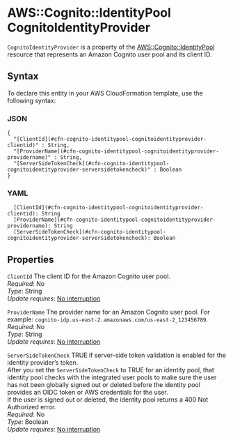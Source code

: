 # AWS::Cognito::IdentityPool CognitoIdentityProvider<a name="aws-properties-cognito-identitypool-cognitoidentityprovider"></a>

`CognitoIdentityProvider` is a property of the [AWS::Cognito::IdentityPool](https://docs.aws.amazon.com/AWSCloudFormation/latest/UserGuide/aws-resource-cognito-identitypool.html) resource that represents an Amazon Cognito user pool and its client ID\.

## Syntax<a name="aws-properties-cognito-identitypool-cognitoidentityprovider-syntax"></a>

To declare this entity in your AWS CloudFormation template, use the following syntax:

### JSON<a name="aws-properties-cognito-identitypool-cognitoidentityprovider-syntax.json"></a>

```
{
  "[ClientId](#cfn-cognito-identitypool-cognitoidentityprovider-clientid)" : String,
  "[ProviderName](#cfn-cognito-identitypool-cognitoidentityprovider-providername)" : String,
  "[ServerSideTokenCheck](#cfn-cognito-identitypool-cognitoidentityprovider-serversidetokencheck)" : Boolean
}
```

### YAML<a name="aws-properties-cognito-identitypool-cognitoidentityprovider-syntax.yaml"></a>

```
  [ClientId](#cfn-cognito-identitypool-cognitoidentityprovider-clientid): String
  [ProviderName](#cfn-cognito-identitypool-cognitoidentityprovider-providername): String
  [ServerSideTokenCheck](#cfn-cognito-identitypool-cognitoidentityprovider-serversidetokencheck): Boolean
```

## Properties<a name="aws-properties-cognito-identitypool-cognitoidentityprovider-properties"></a>

`ClientId` <a name="cfn-cognito-identitypool-cognitoidentityprovider-clientid"></a>
The client ID for the Amazon Cognito user pool\.  
_Required_: No  
_Type_: String  
_Update requires_: [No interruption](https://docs.aws.amazon.com/AWSCloudFormation/latest/UserGuide/using-cfn-updating-stacks-update-behaviors.html#update-no-interrupt)

`ProviderName` <a name="cfn-cognito-identitypool-cognitoidentityprovider-providername"></a>
The provider name for an Amazon Cognito user pool\. For example: `cognito-idp.us-east-2.amazonaws.com/us-east-2_123456789`\.  
_Required_: No  
_Type_: String  
_Update requires_: [No interruption](https://docs.aws.amazon.com/AWSCloudFormation/latest/UserGuide/using-cfn-updating-stacks-update-behaviors.html#update-no-interrupt)

`ServerSideTokenCheck` <a name="cfn-cognito-identitypool-cognitoidentityprovider-serversidetokencheck"></a>
TRUE if server\-side token validation is enabled for the identity provider’s token\.  
After you set the `ServerSideTokenCheck` to TRUE for an identity pool, that identity pool checks with the integrated user pools to make sure the user has not been globally signed out or deleted before the identity pool provides an OIDC token or AWS credentials for the user\.  
If the user is signed out or deleted, the identity pool returns a 400 Not Authorized error\.  
_Required_: No  
_Type_: Boolean  
_Update requires_: [No interruption](https://docs.aws.amazon.com/AWSCloudFormation/latest/UserGuide/using-cfn-updating-stacks-update-behaviors.html#update-no-interrupt)
